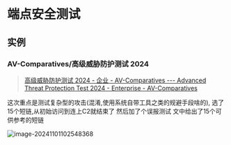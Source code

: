 # 端点安全测试

## 实例

### AV-Comparatives/高级威胁防护测试 2024

> [高级威胁防护测试 2024 - 企业 - AV-Comparatives --- Advanced Threat Protection Test 2024 - Enterprise - AV-Comparatives](https://www.av-comparatives.org/tests/advanced-threat-protection-test-2024-enterprise/)

这次重点是测试复杂型的攻击(混淆,使用系统自带工具之类的规避手段啥的), 选了15个短链,从初始访问到连上C2就结束了
然后加了个误报测试
文中给出了15个可供参考的短链

![image-20241101102548368](http://cdn.ayusummer233.top/DailyNotes/202411011025700.png)

